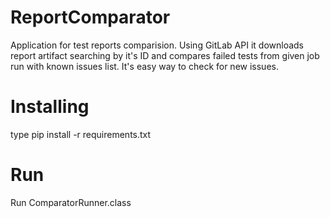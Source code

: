 # ReportComparator
Application for test reports comparision. Using GitLab API it downloads report artifact searching by it's ID and compares failed tests from given job run with known issues list. It's easy way to check for new issues.

# Installing
type pip install -r requirements.txt

# Run
Run ComparatorRunner.class
